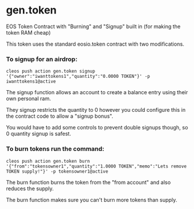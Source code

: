# gen.token
EOS Token Contract with "Burning" and "Signup" built in (for making the token RAM cheap)

This token uses the standard eosio.token contract with two modifications.

### To signup for an airdrop:
`cleos push action gen.token signup '{"owner":"iwanttokens1","quantity":"0.0000 TOKEN"}' -p iwanttokens1@active`

The signup function allows an account to create a balance entry using their own personal ram.

They signup restricts the quantity to 0 however you could configure this in the contract code to allow a "signup bonus".

You would have to add some controls to prevent double signups though, so 0 quantity signup is safest.

### To burn tokens run the command:
`cleos push action gen.token burn '{"from":"tokensowner1","quantity":"1.0000 TOKEN","memo":"Lets remove TOKEN supply!"}' -p tokensowner1@active`

The burn function burns the token from the "from account" and also reduces the supply.

The burn function makes sure you can't burn more tokens than supply.
